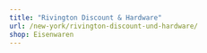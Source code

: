 ```yaml
---
title: "Rivington Discount & Hardware"
url: /new-york/rivington-discount-und-hardware/
shop: Eisenwaren
---
```

